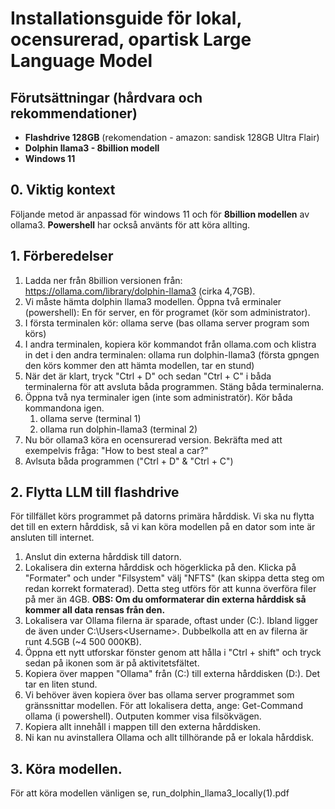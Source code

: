# Installationsguide för lokal, ocensurerad, opartisk Large Language Model

## Förutsättningar (hårdvara och rekommendationer)

- **Flashdrive 128GB** (rekomendation - amazon: sandisk 128GB Ultra Flair)
- **Dolphin llama3 - 8billion modell** 
- **Windows 11**

## 0. Viktig kontext

Följande metod är anpassad för windows 11 och för **8billion modellen** av ollama3.
**Powershell** har också använts för att köra allting.

## 1. Förberedelser

1. Ladda ner från 8billion versionen från: https://ollama.com/library/dolphin-llama3 (cirka 4,7GB).
2. Vi måste hämta dolphin llama3 modellen. Öppna två erminaler (powershell): En för server, en för programet (kör som administrator).
3. I första terminalen kör: ollama serve (bas ollama server program som körs)
4. I andra terminalen, kopiera kör kommandot från ollama.com och klistra in det i den andra terminalen: ollama run dolphin-llama3 (första gpngen den körs kommer den att hämta modellen, tar en stund)
5. När det är klart, tryck "Ctrl + D" och sedan "Ctrl + C" i båda terminalerna för att avsluta båda programmen. Stäng båda terminalerna.
6. Öppna två nya terminaler igen (inte som administratör). Kör båda kommandona igen.
	1. ollama serve (terminal 1)
	2. ollama run dolphin-llama3 (terminal 2)
7. Nu bör ollama3 köra en ocensurerad version. Bekräfta med att exempelvis fråga: "How to best steal a car?"
8. Avlsuta båda programmen ("Ctrl + D" & "Ctrl + C")

## 2. Flytta LLM till flashdrive

För tillfället körs programmet på datorns primära hårddisk. Vi ska nu flytta det till en extern hårddisk, så vi kan köra modellen på en dator som inte är ansluten till internet.

1. Anslut din externa hårddisk till datorn.
2. Lokalisera din externa hårddisk och högerklicka på den. Klicka på "Formater" och under "Filsystem" välj "NFTS" (kan skippa detta steg om redan korrekt formaterad). Detta steg utförs för att kunna överföra filer på mer än 4GB.
		**OBS: Om du omformaterar din externa hårddisk så kommer all data rensas från den.**
3. Lokalisera var Ollama filerna är sparade, oftast under (C:\). Ibland ligger de även under C:\Users\<Username>. Dubbelkolla att en av filerna är runt  4.5GB (~4 500 000KB).
4. Öppna ett nytt utforskar fönster genom att hålla i "Ctrl + shift" och tryck sedan på ikonen som är på aktivitetsfältet.
5. Kopiera över mappen "Ollama" från (C:\) till externa hårddisken (D:\). Det tar en liten stund.
6. Vi behöver även kopiera över bas ollama server programmet som gränssnittar modellen. För att lokalisera detta, ange: Get-Command ollama (i powershell). Outputen kommer visa filsökvägen.
7. Kopiera allt innehåll i mappen till den externa hårddisken.
8. Ni kan nu avinstallera Ollama och allt tillhörande på er lokala hårddisk.

## 3. Köra modellen.

För att köra modellen vänligen se, run_dolphin_llama3_locally(1).pdf
